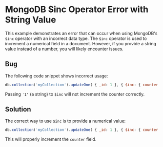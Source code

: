 # MongoDB $inc Operator Error with String Value
This example demonstrates an error that can occur when using MongoDB's `$inc` operator with an incorrect data type.  The `$inc` operator is used to increment a numerical field in a document.  However, if you provide a string value instead of a number, you will likely encounter issues.

## Bug
The following code snippet shows incorrect usage:
```javascript
db.collection('myCollection').updateOne( { _id: 1 }, { $inc: { counter: '1' } } );
```
Passing `'1'` (a string) to `$inc` will not increment the counter correctly.

## Solution
The correct way to use `$inc` is to provide a numerical value:
```javascript
db.collection('myCollection').updateOne( { _id: 1 }, { $inc: { counter: 1 } } );
```
This will properly increment the `counter` field.
